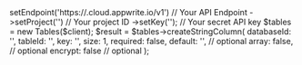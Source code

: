 <?php

use Appwrite\Client;
use Appwrite\Services\Tables;

$client = (new Client())
    ->setEndpoint('https://<REGION>.cloud.appwrite.io/v1') // Your API Endpoint
    ->setProject('<YOUR_PROJECT_ID>') // Your project ID
    ->setKey('<YOUR_API_KEY>'); // Your secret API key

$tables = new Tables($client);

$result = $tables->createStringColumn(
    databaseId: '<DATABASE_ID>',
    tableId: '<TABLE_ID>',
    key: '',
    size: 1,
    required: false,
    default: '<DEFAULT>', // optional
    array: false, // optional
    encrypt: false // optional
);